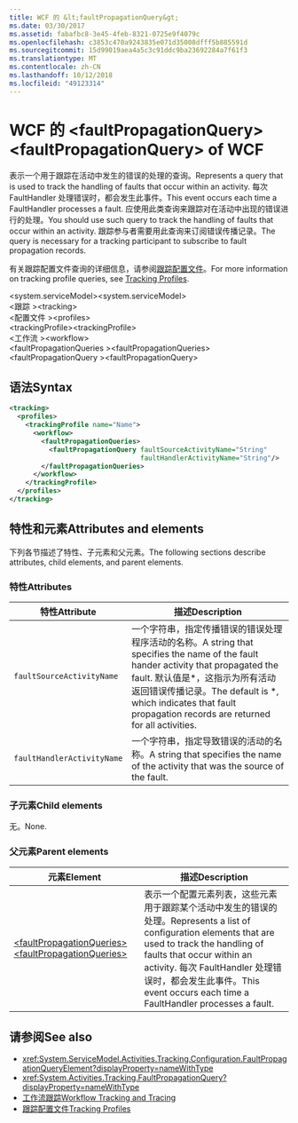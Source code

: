 ```yaml
---
title: WCF 的 &lt;faultPropagationQuery&gt;
ms.date: 03/30/2017
ms.assetid: fabafbc8-3e45-4feb-8321-0725e9f4079c
ms.openlocfilehash: c3853c470a9243835e071d35008dfff5b885591d
ms.sourcegitcommit: 15d99019aea4a5c3c91ddc9ba23692284a7f61f3
ms.translationtype: MT
ms.contentlocale: zh-CN
ms.lasthandoff: 10/12/2018
ms.locfileid: "49123314"
---
```

# <a name="ltfaultpropagationquerygt-of-wcf"></a><span data-ttu-id="560ef-102">WCF 的 &lt;faultPropagationQuery&gt;</span><span class="sxs-lookup"><span data-stu-id="560ef-102">&lt;faultPropagationQuery&gt; of WCF</span></span>

<span data-ttu-id="560ef-103">表示一个用于跟踪在活动中发生的错误的处理的查询。</span><span class="sxs-lookup"><span data-stu-id="560ef-103">Represents a query that is used to track the handling of faults that occur within an activity.</span></span>  <span data-ttu-id="560ef-104">每次 FaultHandler 处理错误时，都会发生此事件。</span><span class="sxs-lookup"><span data-stu-id="560ef-104">This event occurs each time a FaultHandler processes a fault.</span></span> <span data-ttu-id="560ef-105">应使用此类查询来跟踪对在活动中出现的错误进行的处理。</span><span class="sxs-lookup"><span data-stu-id="560ef-105">You should use such query to track the handling of faults that occur within an activity.</span></span> <span data-ttu-id="560ef-106">跟踪参与者需要用此查询来订阅错误传播记录。</span><span class="sxs-lookup"><span data-stu-id="560ef-106">The query is necessary for a  tracking participant to subscribe to fault propagation records.</span></span>  
  
<span data-ttu-id="560ef-107">有关跟踪配置文件查询的详细信息，请参阅[跟踪配置文件](../../../../../docs/framework/windows-workflow-foundation/tracking-profiles.md)。</span><span class="sxs-lookup"><span data-stu-id="560ef-107">For more information on tracking profile queries, see [Tracking Profiles](../../../../../docs/framework/windows-workflow-foundation/tracking-profiles.md).</span></span>  
  
<span data-ttu-id="560ef-108">\<system.serviceModel></span><span class="sxs-lookup"><span data-stu-id="560ef-108">\<system.serviceModel></span></span>  
<span data-ttu-id="560ef-109">\<跟踪 ></span><span class="sxs-lookup"><span data-stu-id="560ef-109">\<tracking></span></span>  
<span data-ttu-id="560ef-110">\<配置文件 ></span><span class="sxs-lookup"><span data-stu-id="560ef-110">\<profiles></span></span>  
<span data-ttu-id="560ef-111">\<trackingProfile></span><span class="sxs-lookup"><span data-stu-id="560ef-111">\<trackingProfile></span></span>  
<span data-ttu-id="560ef-112">\<工作流 ></span><span class="sxs-lookup"><span data-stu-id="560ef-112">\<workflow></span></span>  
<span data-ttu-id="560ef-113">\<faultPropagationQueries ></span><span class="sxs-lookup"><span data-stu-id="560ef-113">\<faultPropagationQueries></span></span>  
<span data-ttu-id="560ef-114">\<faultPropagationQuery ></span><span class="sxs-lookup"><span data-stu-id="560ef-114">\<faultPropagationQuery></span></span>  
  
## <a name="syntax"></a><span data-ttu-id="560ef-115">语法</span><span class="sxs-lookup"><span data-stu-id="560ef-115">Syntax</span></span>  
  
```xml
<tracking>
  <profiles>
    <trackingProfile name="Name">
      <workflow>
        <faultPropagationQueries>
          <faultPropagationQuery faultSourceActivityName="String"
                                 faultHandlerActivityName="String"/>
        </faultPropagationQueries>
      </workflow>
    </trackingProfile>
  </profiles>
</tracking>
```
  
## <a name="attributes-and-elements"></a><span data-ttu-id="560ef-116">特性和元素</span><span class="sxs-lookup"><span data-stu-id="560ef-116">Attributes and elements</span></span>

<span data-ttu-id="560ef-117">下列各节描述了特性、子元素和父元素。</span><span class="sxs-lookup"><span data-stu-id="560ef-117">The following sections describe attributes, child elements, and parent elements.</span></span>

### <a name="attributes"></a><span data-ttu-id="560ef-118">特性</span><span class="sxs-lookup"><span data-stu-id="560ef-118">Attributes</span></span>  
  
|<span data-ttu-id="560ef-119">特性</span><span class="sxs-lookup"><span data-stu-id="560ef-119">Attribute</span></span>|<span data-ttu-id="560ef-120">描述</span><span class="sxs-lookup"><span data-stu-id="560ef-120">Description</span></span>|  
|---------------|-----------------|  
|`faultSourceActivityName`|<span data-ttu-id="560ef-121">一个字符串，指定传播错误的错误处理程序活动的名称。</span><span class="sxs-lookup"><span data-stu-id="560ef-121">A string that specifies the name of the fault hander activity that propagated the fault.</span></span> <span data-ttu-id="560ef-122">默认值是\*，这指示为所有活动返回错误传播记录。</span><span class="sxs-lookup"><span data-stu-id="560ef-122">The default is \*, which indicates that fault propagation records are returned for all activities.</span></span>|  
|`faultHandlerActivityName`|<span data-ttu-id="560ef-123">一个字符串，指定导致错误的活动的名称。</span><span class="sxs-lookup"><span data-stu-id="560ef-123">A string that specifies the name of the activity that was the source of the fault.</span></span>|  
  
### <a name="child-elements"></a><span data-ttu-id="560ef-124">子元素</span><span class="sxs-lookup"><span data-stu-id="560ef-124">Child elements</span></span>

<span data-ttu-id="560ef-125">无。</span><span class="sxs-lookup"><span data-stu-id="560ef-125">None.</span></span>
  
### <a name="parent-elements"></a><span data-ttu-id="560ef-126">父元素</span><span class="sxs-lookup"><span data-stu-id="560ef-126">Parent elements</span></span>  
  
|<span data-ttu-id="560ef-127">元素</span><span class="sxs-lookup"><span data-stu-id="560ef-127">Element</span></span>|<span data-ttu-id="560ef-128">描述</span><span class="sxs-lookup"><span data-stu-id="560ef-128">Description</span></span>|  
|-------------|-----------------|  
|[<span data-ttu-id="560ef-129">\<faultPropagationQueries></span><span class="sxs-lookup"><span data-stu-id="560ef-129">\<faultPropagationQueries></span></span>](faultpropagationqueries-of-wcf.md)|<span data-ttu-id="560ef-130">表示一个配置元素列表，这些元素用于跟踪某个活动中发生的错误的处理。</span><span class="sxs-lookup"><span data-stu-id="560ef-130">Represents a list of configuration elements that are used to track the handling of faults that occur within an activity.</span></span>  <span data-ttu-id="560ef-131">每次 FaultHandler 处理错误时，都会发生此事件。</span><span class="sxs-lookup"><span data-stu-id="560ef-131">This event occurs each time a FaultHandler processes a fault.</span></span>|
  
## <a name="see-also"></a><span data-ttu-id="560ef-132">请参阅</span><span class="sxs-lookup"><span data-stu-id="560ef-132">See also</span></span>  
 
- <xref:System.ServiceModel.Activities.Tracking.Configuration.FaultPropagationQueryElement?displayProperty=nameWithType>
- <xref:System.Activities.Tracking.FaultPropagationQuery?displayProperty=nameWithType>
- [<span data-ttu-id="560ef-133">工作流跟踪</span><span class="sxs-lookup"><span data-stu-id="560ef-133">Workflow Tracking and Tracing</span></span>](../../../../../docs/framework/windows-workflow-foundation/workflow-tracking-and-tracing.md)
- [<span data-ttu-id="560ef-134">跟踪配置文件</span><span class="sxs-lookup"><span data-stu-id="560ef-134">Tracking Profiles</span></span>](../../../../../docs/framework/windows-workflow-foundation/tracking-profiles.md)
